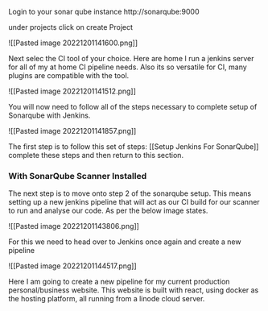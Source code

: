 
Login to your sonar qube instance http://sonarqube:9000

under projects click on create Project

![[Pasted image 20221201141600.png]]

Next selec the CI tool of your choice. Here are home I run a jenkins server for all of my at home CI pipeline needs. Also its so versatile for CI, many plugins are compatible with the tool.

![[Pasted image 20221201141512.png]]

You will now need to follow all of the steps necessary to complete setup of Sonarqube with Jenkins.

![[Pasted image 20221201141857.png]]

The first step is to follow this set of steps: [[Setup Jenkins For SonarQube]] complete these steps and then return to this section.

### With SonarQube Scanner Installed

The next step is to move onto step 2 of the sonarqube setup. This means setting up a new jenkins pipeline that will act as our CI build for our scanner to run and analyse our code. As per the below image states.

![[Pasted image 20221201143806.png]]

For this we need to head over to Jenkins once again and create a new pipeline

![[Pasted image 20221201144517.png]]

Here I am going to create a new pipeline for my current production personal/business website. This website is built with react, using docker as the hosting platform, all running from a linode cloud server.



